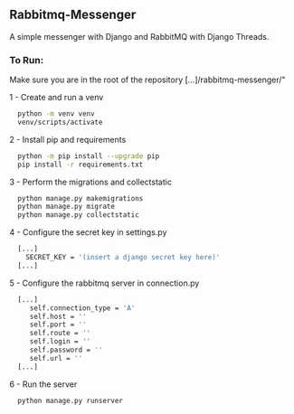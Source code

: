 ## Rabbitmq-Messenger

A simple messenger with Django and RabbitMQ with Django Threads.



### To Run:

Make sure you are in the root of the repository [...]/rabbitmq-messenger/"

1 - Create and run a venv
```bash
  python -m venv venv
  venv/scripts/activate
```

2 - Install pip and requirements
```bash
  python -m pip install --upgrade pip
  pip install -r requirements.txt
```

3 - Perform the migrations and collectstatic
```bash
  python manage.py makemigrations
  python manage.py migrate
  python manage.py collectstatic
```

4 - Configure the secret key in settings.py
```bash
  [...]
    SECRET_KEY = '(insert a django secret key here)'
  [...]
```

5 - Configure the rabbitmq server in connection.py
```bash
  [...]
     self.connection_type = 'A'
     self.host = ''
     self.port = ''
     self.route = ''
     self.login = ''
     self.password = ''
     self.url = ''
  [...]
```

6 - Run the server
```bash
  python manage.py runserver
```
